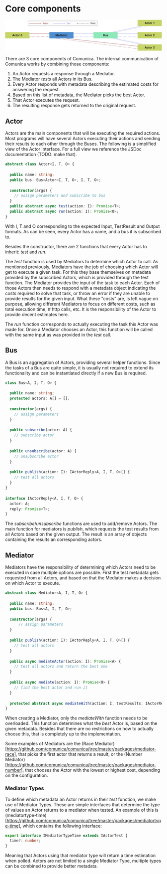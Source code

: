 # Core components

![Communication overview](actor-mediator-bus.svg)

There are 3 core components of Comunica.
The internal communication of Comunica works by combining those components:

1. An Actor requests a response through a Mediator.
2. The Mediator *tests* all Actors in its Bus.
3. Every Actor responds with metadata describing the estimated costs for answering the request.
4. Based on this list of metadata, the Mediator picks the best Actor.
5. That Actor executes the request.
6. The resulting response gets returned to the original request.

## Actor

Actors are the main components that will be executing the required actions.
Most programs will have several Actors executing their actions
and sending their results to each other through the Buses.
The following is a simplified view of the Actor interface.
For a full view we reference the JSDoc documentation (TODO: make that).

```typescript
abstract class Actor<I, T, O> {

  public name: string;
  public bus: Bus<Actor<I, T, O>, I, T, O>;

  constructor(args) {
    // assign parameters and subscribe to bus
  }
  public abstract async test(action: I): Promise<T>;
  public abstract async run(action: I): Promise<O>;
}
```

With I, T and O corresponding to the expected Input, TestResult and Output formats.
As can be seen, every Actor has a name,
and a bus it is subscribed to.

Besides the constructor, there are 2 functions that every Actor has to inherit: *test* and *run*.

The *test* function is used by Mediators to determine which Actor to call.
As mentioned previously, Mediators have the job of choosing
which Actor will get to execute a given task.
For this they base themselves on metadata provided by the subscribed Actors,
which is provided through the test function.
The Mediator provides the input of the task to each Actor.
Each of those Actors then needs to respond with a metadata object
indicating the costs required to solve that task,
or throw an error if they are unable to provide results for the given input.
What these "costs" are, is left vague on purpose,
allowing different Mediators to focus on different costs,
such as total execution time, # http calls, etc.
It is the responsibility of the Actor to provide decent estimates here.

The *run* function corresponds to actually executing the task this Actor was made for.
Once a Mediator chooses an Actor, this function will be called with the same input as was provided
in the *test* call.

## Bus

A Bus is an aggregation of Actors,
providing several helper functions.
Since the tasks of a Bus are quite simple,
it is usually not required to extend its functionality
and can be instantiated directly if a new Bus is required.

```typescript
class Bus<A, I, T, O> {

  public name: string;
  protected actors: A[] = [];

  constructor(args) {
    // assign parameters
  }

  public subscribe(actor: A) {
    // subscribe actor
  }

  public unsubscribe(actor: A) {
    // unsubscribe actor
  }

  public publish(action: I): IActorReply<A, I, T, O>[] {
    // test all actors
  }
}

interface IActorReply<A, I, T, O> {
  actor: A;
  reply: Promise<T>;
}
```

The *subscribe*/*unsubscribe* functions are used to add/remove Actors.
The main function for mediators is *publish*,
which requests the test results from all Actors based on the given output.
The result is an array of objects containing the results an corresponding actors.

## Mediator

Mediators have the responsibility of determining which Actors need to be executed
in case multiple options are possible.
First the test metadata gets requested from all Actors,
and based on that the Mediator makes a decision on which Actor to execute.

```typescript
abstract class Mediator<A, I, T, O> {

  public name: string;
  public bus: Bus<A, I, T, O>;

  constructor(args) {
      // assign parameters
  }

  public publish(action: I): IActorReply<A, I, T, O>[] {
    // test all actors
  }

  public async mediateActor(action: I): Promise<A> {
    // test all actors and return the best one
  }

  public async mediate(action: I): Promise<O> {
    // find the best actor and run it
  }

  protected abstract async mediateWith(action: I, testResults: IActorReply<A, I, T, O>[]): Promise<A>;
}
```

When creating a Mediator, only the *mediateWith* function needs to be overloaded.
This function determines what the *best* Actor is, based on the given metadata.
Besides that there are no restrictions on how to actually choose this,
that is completely up to the implementation.

Some examples of Mediators are the
(Race Mediator)[https://github.com/comunica/comunica/tree/master/packages/mediator-race],
that picks the first actor that returns a result,
or the (Number Mediator)[https://github.com/comunica/comunica/tree/master/packages/mediator-number],
that chooses the Actor with the lowest or highest cost, depending on the configuration.

### Mediator Types
To define which metadata an Actor returns in their *test* function,
we make use of Mediator Types.
These are simple interfaces that determine the type of values
an Actor returns to a mediator when tested.
An example of this is
(mediatortype-time)[https://github.com/comunica/comunica/tree/master/packages/mediatortype-time],
which contains the following interface:

```typescript
export interface IMediatorTypeTime extends IActorTest {
  time?: number;
}
```

Meaning that Actors using that mediator type will return a time estimation when polled.
Actors are not limited to a single Mediator Type,
multiple types can be combined to provide better metadata.
